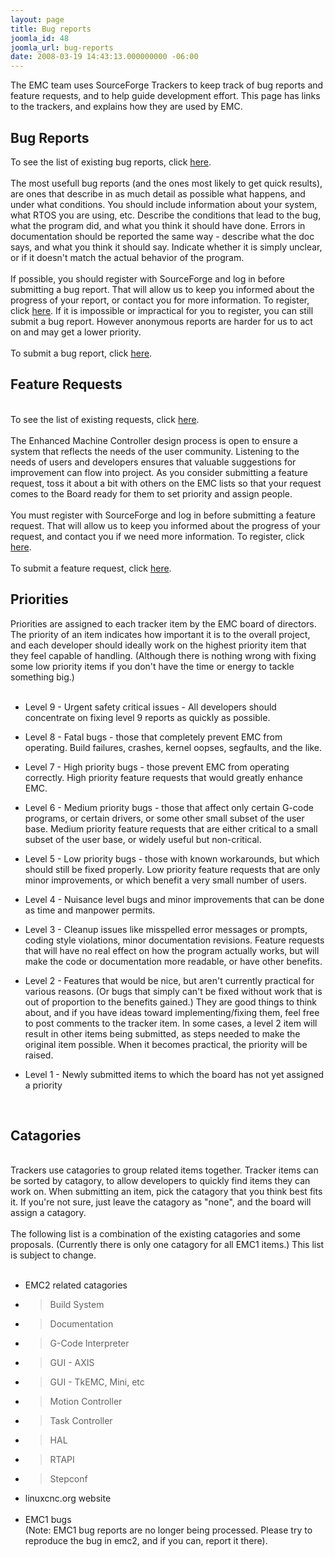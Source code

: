 ```yaml
---
layout: page
title: Bug reports
joomla_id: 48
joomla_url: bug-reports
date: 2008-03-19 14:43:13.000000000 -06:00
---
```

<p>The EMC team uses SourceForge Trackers to keep track of bug reports and feature requests, and to help guide development effort. This page has links to the trackers, and explains how they are used by EMC. </p><h2>Bug Reports<br /></h2><p>To see the list of existing bug reports, click <a href="http://sourceforge.net/tracker/?group_id=6744&amp;atid=106744" target="_blank">here</a>. <br /><br />The most usefull bug reports (and the ones most likely to get quick results), are ones that describe in as much detail as possible what happens, and under what conditions. You should include information about your system, what RTOS you are using, etc. Describe the conditions that lead to the bug, what the program did, and what you think it should have done. Errors in documentation should be reported the same way - describe what the doc says, and what you think it should say. Indicate whether it is simply unclear, or if it doesn&#39;t match the actual behavior of the program. <br /><br />If possible, you should register with SourceForge and log in before submitting a bug report. That will allow us to keep you informed about the progress of your report, or contact you for more information. To register, click <a href="https://sourceforge.net/account/newuser_emailverify.php" target="_blank">here</a>. If it is impossible or impractical for you to register, you can still submit a bug report. However anonymous reports are harder for us to act on and may get a lower priority. <br /><br />To submit a bug report, click <a href="https://sourceforge.net/tracker/?func=add&amp;group_id=6744&amp;atid=106744" target="_blank">here</a>. &nbsp;</p><h2>Feature Requests<br /></h2><p><br />To see the list of existing requests, click <a href="http://sourceforge.net/tracker/?group_id=6744&amp;atid=356744" target="_blank">here</a>. <br /><br />The Enhanced Machine Controller design process is open to ensure a system that reflects the needs of the user community.  Listening to the needs of users and developers ensures that valuable suggestions for improvement can flow into project.  As you consider submitting a feature request, toss it about a bit with others on the EMC lists so that your request comes to the Board ready for them to set priority and assign people. <br /><br />You must register with SourceForge and log in before submitting a feature request. That will allow us to keep you informed about the progress of your request, and contact you if we need more information. To register, click <a href="https://sourceforge.net/account/newuser_emailverify.php" target="_blank">here</a>. <br /><br />To submit a feature request, click <a href="https://sourceforge.net/tracker/?func=add&amp;group_id=6744&amp;atid=356744" target="_blank">here</a>. </p><h2>Priorities<br /></h2>Priorities are assigned to each tracker item by the EMC board of directors. The priority of an item indicates how important it is to the overall project, and each developer should ideally work on the highest priority item that they feel capable of handling. (Although there is nothing wrong with fixing some low priority items if you don&#39;t have the time or energy to tackle something big.) <br /><br /><ul><li>Level 9 - Urgent safety critical issues - All developers should concentrate on fixing level 9 reports as quickly as possible.<br /></li></ul><ul><li>Level 8 - Fatal bugs - those that completely prevent EMC from operating. Build failures, crashes, kernel oopses, segfaults, and the like.<br /></li></ul><ul><li>Level 7 - High priority bugs - those prevent EMC from operating correctly. High priority feature requests that would greatly enhance EMC.<br /></li></ul><ul><li>Level 6 - Medium priority bugs - those that affect only certain G-code programs, or certain drivers, or some other small subset of the user base. Medium priority feature requests that are either critical to a small subset of the user base, or widely useful but non-critical.<br /></li></ul><ul><li>Level 5 - Low priority bugs - those with known workarounds, but which should still be fixed properly. Low priority feature requests that are only minor improvements, or which benefit a very small number of users.<br /></li></ul><ul><li>Level 4 - Nuisance level bugs and minor improvements that can be done as time and manpower permits.<br /></li></ul><ul><li>Level 3 - Cleanup issues like misspelled error messages or prompts, coding style violations, minor documentation revisions. Feature requests that will have no real effect on how the program actually works, but will make the code or documentation more readable, or have other benefits.<br /></li></ul><ul><li>Level 2 - Features that would be nice, but aren&#39;t currently practical for various reasons. (Or bugs that simply can&#39;t be fixed without work that is out of proportion to the benefits gained.) They are good things to think about, and if you have ideas toward implementing/fixing them, feel free to post comments to the tracker item. In some cases, a level 2 item will result in other items being submitted, as steps needed to make the original item possible. When it becomes practical, the priority will be raised.<br /></li></ul><ul><li>Level 1 - Newly submitted items to which the board has not yet assigned a priority<br /></li></ul><br /><h2>Catagories<br /></h2><br />Trackers use catagories to group related items together. Tracker items can be sorted by catagory, to allow developers to quickly find items they can work on. When submitting an item, pick the catagory that you think best fits it. If you&#39;re not sure, just leave the catagory as &quot;none&quot;, and the board will assign a catagory. <br /><br />The following list is a combination of the existing catagories and some proposals. (Currently there is only one catagory for all EMC1 items.) This list is subject to change. <br /><br /><ul><li>EMC2 related catagories <br /></li><li><blockquote>Build System<br /></blockquote></li><li><blockquote>Documentation<br /></blockquote></li><li><blockquote>G-Code Interpreter<br /></blockquote></li><li><blockquote>GUI - AXIS<br /></blockquote></li><li><blockquote>GUI - TkEMC, Mini, etc<br /></blockquote></li><li><blockquote>Motion Controller<br /></blockquote></li><li><blockquote>Task Controller<br /></blockquote></li><li><blockquote>HAL<br /></blockquote></li><li><blockquote>RTAPI<br /></blockquote></li><li><blockquote>Stepconf<br /></blockquote></li><li>linuxcnc.org website<br /><br /></li><li>EMC1 bugs <br />(Note: EMC1 bug reports are no longer being processed.  Please try to reproduce the bug in emc2, and if you can, report it there).<br /><br /></li></ul>
